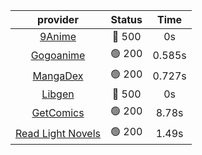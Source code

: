 | **provider** | **Status** | **Time** |
|:--------:|:------:|:----:|
| [9Anime](https://9anime.to) | 🔴 500 | 0s |
| [Gogoanime](https://gogoanime.gg) | 🟢 200 | 0.585s |
| [MangaDex](https://mangadex.org) | 🟢 200 | 0.727s |
| [Libgen](http://libgen) | 🔴 500 | 0s |
| [GetComics](https://getcomics.info/) | 🟢 200 | 8.78s |
| [Read Light Novels](https://readlightnovels.net) | 🟢 200 | 1.49s |
